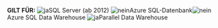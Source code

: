 <Token>**GILT FÜR:** ![ja](media/yes.png)SQL Server (ab 2012) ![nein](media/no.png)Azure SQL-Datenbank![nein](media/no.png)Azure SQL Data Warehouse ![ja](media/yes.png)Parallel Data Warehouse</Token> 

